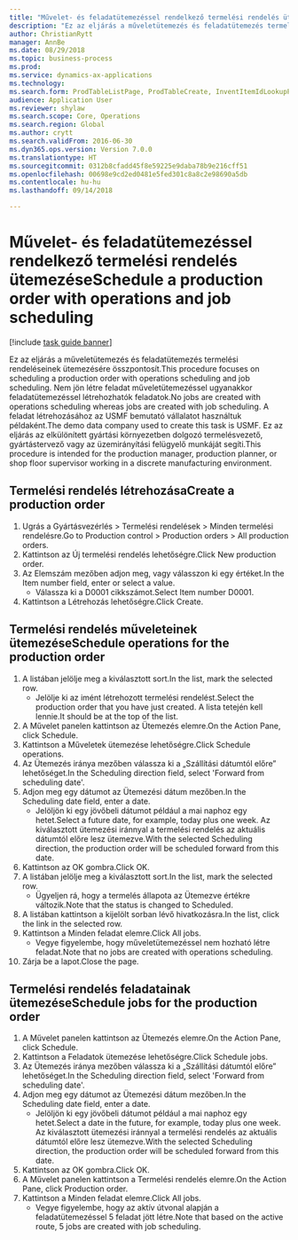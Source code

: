 ```yaml
--- 
title: "Művelet- és feladatütemezéssel rendelkező termelési rendelés ütemezése"
description: "Ez az eljárás a műveletütemezés és feladatütemezés termelési rendeléseinek ütemezésére összpontosít."
author: ChristianRytt
manager: AnnBe
ms.date: 08/29/2018
ms.topic: business-process
ms.prod: 
ms.service: dynamics-ax-applications
ms.technology: 
ms.search.form: ProdTableListPage, ProdTableCreate, InventItemIdLookupPurchase, ProdSchedule, ProdTable, ProdRouteJob
audience: Application User
ms.reviewer: shylaw
ms.search.scope: Core, Operations
ms.search.region: Global
ms.author: crytt
ms.search.validFrom: 2016-06-30
ms.dyn365.ops.version: Version 7.0.0
ms.translationtype: HT
ms.sourcegitcommit: 0312b8cfadd45f8e59225e9daba78b9e216cff51
ms.openlocfilehash: 00698e9cd2ed0481e5fed301c8a8c2e98690a5db
ms.contentlocale: hu-hu
ms.lasthandoff: 09/14/2018

---
```

# <a name="schedule-a-production-order-with-operations-and-job-scheduling"></a><span data-ttu-id="95ac5-103">Művelet- és feladatütemezéssel rendelkező termelési rendelés ütemezése</span><span class="sxs-lookup"><span data-stu-id="95ac5-103">Schedule a production order with operations and job scheduling</span></span>

[!include [task guide banner](../../includes/task-guide-banner.md)]

<span data-ttu-id="95ac5-104">Ez az eljárás a műveletütemezés és feladatütemezés termelési rendeléseinek ütemezésére összpontosít.</span><span class="sxs-lookup"><span data-stu-id="95ac5-104">This procedure focuses on scheduling a production order with operations scheduling and job scheduling.</span></span> <span data-ttu-id="95ac5-105">Nem jön létre feladat műveletütemezéssel ugyanakkor feladatütemezéssel létrehozhatók feladatok.</span><span class="sxs-lookup"><span data-stu-id="95ac5-105">No jobs are created with operations scheduling whereas jobs are created with job scheduling.</span></span> <span data-ttu-id="95ac5-106">A feladat létrehozásához az USMF bemutató vállalatot használtuk példaként.</span><span class="sxs-lookup"><span data-stu-id="95ac5-106">The demo data company used to create this task is USMF.</span></span> <span data-ttu-id="95ac5-107">Ez az eljárás az elkülönített gyártási környezetben dolgozó termelésvezető, gyártástervező vagy az üzemirányítási felügyelő munkáját segíti.</span><span class="sxs-lookup"><span data-stu-id="95ac5-107">This procedure is intended for the production manager, production planner, or shop floor supervisor working in a discrete manufacturing environment.</span></span>


## <a name="create-a-production-order"></a><span data-ttu-id="95ac5-108">Termelési rendelés létrehozása</span><span class="sxs-lookup"><span data-stu-id="95ac5-108">Create a production order</span></span>
1. <span data-ttu-id="95ac5-109">Ugrás a Gyártásvezérlés > Termelési rendelések > Minden termelési rendelésre.</span><span class="sxs-lookup"><span data-stu-id="95ac5-109">Go to Production control > Production orders > All production orders.</span></span>
2. <span data-ttu-id="95ac5-110">Kattintson az Új termelési rendelés lehetőségre.</span><span class="sxs-lookup"><span data-stu-id="95ac5-110">Click New production order.</span></span>
3. <span data-ttu-id="95ac5-111">Az Elemszám mezőben adjon meg, vagy válasszon ki egy értéket.</span><span class="sxs-lookup"><span data-stu-id="95ac5-111">In the Item number field, enter or select a value.</span></span>
    * <span data-ttu-id="95ac5-112">Válassza ki a D0001 cikkszámot.</span><span class="sxs-lookup"><span data-stu-id="95ac5-112">Select Item number D0001.</span></span>  
4. <span data-ttu-id="95ac5-113">Kattintson a Létrehozás lehetőségre.</span><span class="sxs-lookup"><span data-stu-id="95ac5-113">Click Create.</span></span>

## <a name="schedule-operations-for-the-production-order"></a><span data-ttu-id="95ac5-114">Termelési rendelés műveleteinek ütemezése</span><span class="sxs-lookup"><span data-stu-id="95ac5-114">Schedule operations for the production order</span></span>
1. <span data-ttu-id="95ac5-115">A listában jelölje meg a kiválasztott sort.</span><span class="sxs-lookup"><span data-stu-id="95ac5-115">In the list, mark the selected row.</span></span>
    * <span data-ttu-id="95ac5-116">Jelölje ki az imént létrehozott termelési rendelést.</span><span class="sxs-lookup"><span data-stu-id="95ac5-116">Select the production order that you have just created.</span></span> <span data-ttu-id="95ac5-117">A lista tetején kell lennie.</span><span class="sxs-lookup"><span data-stu-id="95ac5-117">It should be at the top of the list.</span></span>      
2. <span data-ttu-id="95ac5-118">A Művelet panelen kattintson az Ütemezés elemre.</span><span class="sxs-lookup"><span data-stu-id="95ac5-118">On the Action Pane, click Schedule.</span></span>
3. <span data-ttu-id="95ac5-119">Kattintson a Műveletek ütemezése lehetőségre.</span><span class="sxs-lookup"><span data-stu-id="95ac5-119">Click Schedule operations.</span></span>
4. <span data-ttu-id="95ac5-120">Az Ütemezés iránya mezőben válassza ki a „Szállítási dátumtól előre” lehetőséget.</span><span class="sxs-lookup"><span data-stu-id="95ac5-120">In the Scheduling direction field, select 'Forward from scheduling date'.</span></span>
5. <span data-ttu-id="95ac5-121">Adjon meg egy dátumot az Ütemezési dátum mezőben.</span><span class="sxs-lookup"><span data-stu-id="95ac5-121">In the Scheduling date field, enter a date.</span></span>
    * <span data-ttu-id="95ac5-122">Jelöljön ki egy jövőbeli dátumot például a mai naphoz egy hetet.</span><span class="sxs-lookup"><span data-stu-id="95ac5-122">Select a future date, for example, today plus one week.</span></span> <span data-ttu-id="95ac5-123">Az kiválasztott ütemezési iránnyal a termelési rendelés az aktuális dátumtól előre lesz ütemezve.</span><span class="sxs-lookup"><span data-stu-id="95ac5-123">With the selected Scheduling direction, the production order will be scheduled forward from this date.</span></span>  
6. <span data-ttu-id="95ac5-124">Kattintson az OK gombra.</span><span class="sxs-lookup"><span data-stu-id="95ac5-124">Click OK.</span></span>
7. <span data-ttu-id="95ac5-125">A listában jelölje meg a kiválasztott sort.</span><span class="sxs-lookup"><span data-stu-id="95ac5-125">In the list, mark the selected row.</span></span>
    * <span data-ttu-id="95ac5-126">Ügyeljen rá, hogy a termelés állapota az Ütemezve értékre változik.</span><span class="sxs-lookup"><span data-stu-id="95ac5-126">Note that the status is changed to Scheduled.</span></span>  
8. <span data-ttu-id="95ac5-127">A listában kattintson a kijelölt sorban lévő hivatkozásra.</span><span class="sxs-lookup"><span data-stu-id="95ac5-127">In the list, click the link in the selected row.</span></span>
9. <span data-ttu-id="95ac5-128">Kattintson a Minden feladat elemre.</span><span class="sxs-lookup"><span data-stu-id="95ac5-128">Click All jobs.</span></span>
    * <span data-ttu-id="95ac5-129">Vegye figyelembe, hogy műveletütemezéssel nem hozható létre feladat.</span><span class="sxs-lookup"><span data-stu-id="95ac5-129">Note that no jobs are created with operations scheduling.</span></span>  
10. <span data-ttu-id="95ac5-130">Zárja be a lapot.</span><span class="sxs-lookup"><span data-stu-id="95ac5-130">Close the page.</span></span>

## <a name="schedule-jobs-for-the-production-order"></a><span data-ttu-id="95ac5-131">Termelési rendelés feladatainak ütemezése</span><span class="sxs-lookup"><span data-stu-id="95ac5-131">Schedule jobs for the production order</span></span>
1. <span data-ttu-id="95ac5-132">A Művelet panelen kattintson az Ütemezés elemre.</span><span class="sxs-lookup"><span data-stu-id="95ac5-132">On the Action Pane, click Schedule.</span></span>
2. <span data-ttu-id="95ac5-133">Kattintson a Feladatok ütemezése lehetőségre.</span><span class="sxs-lookup"><span data-stu-id="95ac5-133">Click Schedule jobs.</span></span>
3. <span data-ttu-id="95ac5-134">Az Ütemezés iránya mezőben válassza ki a „Szállítási dátumtól előre” lehetőséget.</span><span class="sxs-lookup"><span data-stu-id="95ac5-134">In the Scheduling direction field, select 'Forward from scheduling date'.</span></span>
4. <span data-ttu-id="95ac5-135">Adjon meg egy dátumot az Ütemezési dátum mezőben.</span><span class="sxs-lookup"><span data-stu-id="95ac5-135">In the Scheduling date field, enter a date.</span></span>
    * <span data-ttu-id="95ac5-136">Jelöljön ki egy jövőbeli dátumot például a mai naphoz egy hetet.</span><span class="sxs-lookup"><span data-stu-id="95ac5-136">Select a date in the future, for example, today plus one week.</span></span> <span data-ttu-id="95ac5-137">Az kiválasztott ütemezési iránnyal a termelési rendelés az aktuális dátumtól előre lesz ütemezve.</span><span class="sxs-lookup"><span data-stu-id="95ac5-137">With the selected Scheduling direction, the production order will be scheduled forward from this date.</span></span>  
5. <span data-ttu-id="95ac5-138">Kattintson az OK gombra.</span><span class="sxs-lookup"><span data-stu-id="95ac5-138">Click OK.</span></span>
6. <span data-ttu-id="95ac5-139">A Művelet panelen kattintson a Termelési rendelés elemre.</span><span class="sxs-lookup"><span data-stu-id="95ac5-139">On the Action Pane, click Production order.</span></span>
7. <span data-ttu-id="95ac5-140">Kattintson a Minden feladat elemre.</span><span class="sxs-lookup"><span data-stu-id="95ac5-140">Click All jobs.</span></span>
    * <span data-ttu-id="95ac5-141">Vegye figyelembe, hogy az aktív útvonal alapján a feladatütemezéssel 5 feladat jött létre.</span><span class="sxs-lookup"><span data-stu-id="95ac5-141">Note that based on the active route, 5 jobs are created with job scheduling.</span></span>  


